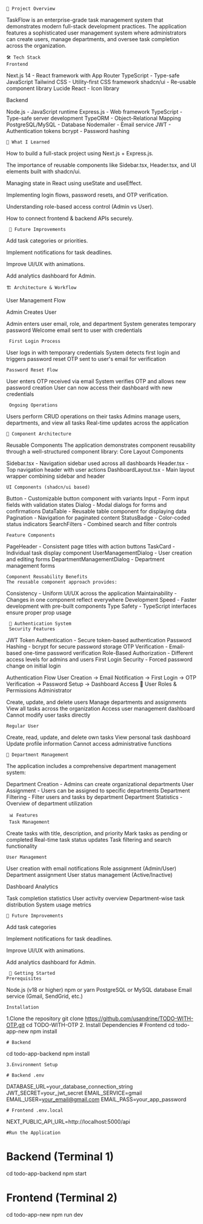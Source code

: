    📌 Project Overview

 
TaskFlow is an enterprise-grade task management system that demonstrates modern full-stack development practices. 
The application features a sophisticated user management system where administrators can create users, manage departments, and oversee task completion across the organization.


    🛠 Tech Stack
    Frontend

Next.js 14 - React framework with App Router
TypeScript - Type-safe JavaScript
Tailwind CSS - Utility-first CSS framework
shadcn/ui - Re-usable component library
Lucide React - Icon library

Backend

Node.js - JavaScript runtime
Express.js - Web framework
TypeScript - Type-safe server development
TypeORM - Object-Relational Mapping
PostgreSQL/MySQL - Database
Nodemailer - Email service
JWT - Authentication tokens
bcrypt - Password hashing


    📖 What I Learned

How to build a full-stack project using Next.js + Express.js.

The importance of reusable components like Sidebar.tsx, Header.tsx, and UI elements built with shadcn/ui.

Managing state in React using useState and useEffect.

Implementing login flows, password resets, and OTP verification.

Understanding role-based access control (Admin vs User).

How to connect frontend & backend APIs securely.

     🔮 Future Improvements

Add task categories or priorities.

Implement notifications for task deadlines.

Improve UI/UX with animations.

Add analytics dashboard for Admin.


    🏗 Architecture & Workflow
User Management Flow

Admin Creates User

Admin enters user email, role, and department
System generates temporary password
Welcome email sent to user with credentials


     First Login Process

User logs in with temporary credentials
System detects first login and triggers password reset
OTP sent to user's email for verification


    Password Reset Flow

User enters OTP received via email
System verifies OTP and allows new password creation
User can now access their dashboard with new credentials


     Ongoing Operations

Users perform CRUD operations on their tasks
Admins manage users, departments, and view all tasks
Real-time updates across the application



    🧩 Component Architecture
Reusable Components
The application demonstrates component reusability through a well-structured component library:
Core Layout Components

Sidebar.tsx - Navigation sidebar used across all dashboards
Header.tsx - Top navigation header with user actions
DashboardLayout.tsx - Main layout wrapper combining sidebar and header

    UI Components (shadcn/ui based)

Button - Customizable button component with variants
Input - Form input fields with validation states
Dialog - Modal dialogs for forms and confirmations
DataTable - Reusable table component for displaying data
Pagination - Navigation for paginated content
StatusBadge - Color-coded status indicators
SearchFilters - Combined search and filter controls

    Feature Components

PageHeader - Consistent page titles with action buttons
TaskCard - Individual task display component
UserManagementDialog - User creation and editing forms
DepartmentManagementDialog - Department management forms

    Component Reusability Benefits
    The reusable component approach provides:

Consistency - Uniform UI/UX across the application
Maintainability - Changes in one component reflect everywhere
Development Speed - Faster development with pre-built components
Type Safety - TypeScript interfaces ensure proper prop usage

     🔐 Authentication System
     Security Features

JWT Token Authentication - Secure token-based authentication
Password Hashing - bcrypt for secure password storage
OTP Verification - Email-based one-time password verification
Role-Based Authorization - Different access levels for admins and users
First Login Security - Forced password change on initial login

Authentication Flow
User Creation → Email Notification → First Login → OTP Verification → Password Setup → Dashboard Access
👥 User Roles & Permissions
Administrator

Create, update, and delete users
Manage departments and assignments
View all tasks across the organization
Access user management dashboard
Cannot modify user tasks directly

    Regular User

Create, read, update, and delete own tasks
View personal task dashboard
Update profile information
Cannot access administrative functions

    🏢 Department Management
The application includes a comprehensive department management system:

Department Creation - Admins can create organizational departments
User Assignment - Users can be assigned to specific departments
Department Filtering - Filter users and tasks by department
Department Statistics - Overview of department utilization

     📊 Features
     Task Management

Create tasks with title, description, and priority
Mark tasks as pending or completed
Real-time task status updates
Task filtering and search functionality

    User Management

User creation with email notifications
Role assignment (Admin/User)
Department assignment
User status management (Active/Inactive)

Dashboard Analytics

Task completion statistics
User activity overview
Department-wise task distribution
System usage metrics

    🔮 Future Improvements

Add task categories 

Implement notifications for task deadlines.

Improve UI/UX with animations.

Add analytics dashboard for Admin.

     🚀 Getting Started
    Prerequisites

Node.js (v18 or higher)
npm or yarn
PostgreSQL or MySQL database
Email service (Gmail, SendGrid, etc.)


    Installation

  1.Clone the repository
     git clone https://github.com/usandrine/TODO-WITH-OTP.git
     cd TODO-WITH-OTP
 2. Install Dependencies
     # Frontend
  cd todo-app-new
  npm install

    # Backend
cd todo-app-backend
npm install

    3.Environment Setup

    # Backend .env
DATABASE_URL=your_database_connection_string
JWT_SECRET=your_jwt_secret
EMAIL_SERVICE=gmail
EMAIL_USER=your_email@gmail.com
EMAIL_PASS=your_app_password

    # Frontend .env.local
NEXT_PUBLIC_API_URL=http://localhost:5000/api

    #Run the Application
 # Backend (Terminal 1)
cd todo-app-backend
npm start

# Frontend (Terminal 2)
cd todo-app-new
npm run dev

  
